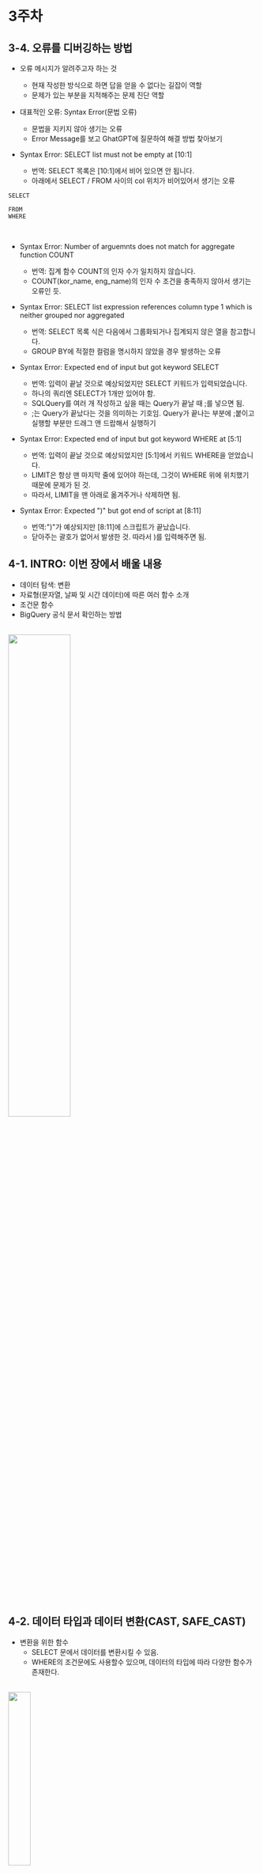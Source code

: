 # 3주차
## 3-4. 오류를 디버깅하는 방법
* 오류 메시지가 알려주고자 하는 것
  * 현재 작성한 방식으로 하면 답을 얻을 수 없다는 길잡이 역할
  * 문제가 있는 부분을 지적해주는 문제 진단 역할

* 대표적인 오류: Syntax Error(문법 오류)
  * 문법을 지키지 않아 생기는 오류
  * Error Message를 보고 GhatGPT에 질문하여 해결 방법 찾아보기

* Syntax Error: SELECT list must not be empty at [10:1]
  * 번역: SELECT 목록은 [10:1]에서 비어 있으면 안 됩니다.
  * 아래에서 SELECT / FROM 사이의 col 위치가 비어있어서 생기는 오류
```
SELECT

FROM
WHERE
```
<br>

* Syntax Error: Number of arguemnts does not match for aggregate function COUNT
  * 번역: 집계 함수 COUNT의 인자 수가 일치하지 않습니다.
  * COUNT(kor_name, eng_name)의 인자 수 조건을 충족하지 않아서 생기는 오류인 듯.

* Syntax Error: SELECT list expression references column type 1 which is neither grouped nor aggregated
  * 번역: SELECT 목록 식은 다음에서 그룹화되거나 집계되지 않은 열을 참고합니다.
  * GROUP BY에 적절한 컬럼을 명시하지 않았을 경우 발생하는 오류

* Syntax Error: Expected end of input but got keyword SELECT
  * 번역: 입력이 끝날 것으로 예상되었지만 SELECT 키워드가 입력되었습니다.
  * 하나의 쿼리엔 SELECT가 1개만 있어야 함. 
  * SQLQuery를 여러 개 작성하고 싶을 때는 Query가 끝날 때 ;를 넣으면 됨.
  * ;는 Query가 끝났다는 것을 의미하는 기호임.
  Query가 끝나는 부분에 ;붙이고 실행할 부분만 드래그 앤 드랍해서 실행하기

* Syntax Error: Expected end of input but got keyword WHERE at [5:1]
  * 번역: 입력이 끝날 것으로 예상되었지만 [5:1]에서 키워드 WHERE을 얻었습니다.
  * LIMIT은 항상 맨 마지막 줄에 있어야 하는데, 그것이 WHERE 위에 위치했기 때문에 문제가 된 것.
  * 따라서, LIMIT을 맨 아래로 옮겨주거나 삭제하면 됨.

* Syntax Error: Expected ")" but got end of script at [8:11]
  * 번역:")"가 예상되지만 [8:11]에 스크립트가 끝났습니다.
  * 닫아주는 괄호가 없어서 발생한 것. 따라서 )를 입력해주면 됨.

## 4-1. INTRO: 이번 장에서 배울 내용
* 데이터 탐색: 변환
* 자료형(문자열, 날짜 및 시간 데이터)에 따른 여러 함수 소개
* 조건문 함수
* BigQuery 공식 문서 확인하는 방법

<br> <img src = "images/010_4-1.Intro_데이터활용과정위계.png" width="50%" height="50%">

## 4-2. 데이터 타입과 데이터 변환(CAST, SAFE_CAST)
* 변환을 위한 함수
  * SELECT 문에서 데이터를 변환시킬 수 있음.
  * WHERE의 조건문에도 사용할수 있으며, 데이터의 타입에 따라 다양한 함수가 존재한다.

<br> <img src = "images/011_데이터 타입.png" width="30%" height="30%">

* 데이터의 타입: 예시
  * 숫자: 1, 2, 3, 3.14 ...
  * 시간, 날짜: 2024-01-01, 2024-01-01 23:59:10 ...
  * 부울(Bool): 참/거짓(WHERE 조건문은 TRUE만 가져오겠다는 것)

* 데이터 타입이 중요한 이유
  * 보이는 것과 저장된 것의 차이가 존재하기 때문
  * 예시
    * 엑셀에서 보았을 때 빈 값: ""일수도 있고, NULL일 수도 있음
    * 1이라고 작성된 경우: 숫자 1일수도 있고, 문자 1일수도 있음
    * 2023-12-31: DATE일수도 있고, 문자일수도 있음
  * 내 생각과 다른 경우 데이터의 타입을 서로 변환해야 함.

* 자료 타입을 변경하는 함수: CAST
  * 더 안전하게 데이터 타입 변경하려면면 SAFE_CAST 이용, SAFE가 붙은 함수는 변환이 실패할 경우 NULL 반환
```
SELECT
 CAST(1 AS STRING) #숫자 1을 문자 1로 변경
```

* 수학 함수
  * 수학 함수는 수학 연산(평균, 표준편차, 코사인 등)이 존재
  * 사용 빈도가 그리 높지 않으므로 외울 필요는 없을 듯.(필요할 때 찾기)
<br> <img src = "images/012_수학 함수.png" width="40%" height="40%">

## 4-3. 문자열 함수(CONCAT, SPLIT, REPLACE, TRIM, UPPER)
* 문자열 데이터로 할 수 있는 대표적인 연산
<br> <img src = "images/013_문자열 데이터로 할  수 있는 대표적인 연산.png" width="40%" height="40%">

* 문자열 붙이기: CONCAT
  * `CONCAT("안녕", "하세요") AS result`
  * `CONCAT(컬럼 1, 컬럼 2, ...`
  * CONCAT 인자로 STRING이나 숫자를 넣을 때에는 데이터를 직접 넣어준 것이므로, FROM이 없어도 실행 가능.

* 문자열 분리하기: SPLIT
  * `SPLIT("가, 나, 다, 라", ", ") AS result`
  * 쉼표가 제거된 채로 결과가 출력됨

* 특정 단어 수정하기: REPLACE
  * `REPLACE("안녕하세요", "안녕", "실천")`
  * `REPLACE(문자열 원본, 찾을 단어, 바꿀 단어)`

* 문자열 자르기: TRIM
  * `TRIM("안녕하세요", "하세요") AS reult`
  * `TRIME(문자열 원본, 자를 단어)`

* 영어 소문자를 대문자로 변경: UPPER
  * `UPPER("abc") AS result`
  * `UPPER(문자열 원본)`

## 4-4. 날짜 및 시간 데이터 이해하기(1)(타임존, UTC, Milisecond, TIMESTAMP/DATETIME)
<img src = "images/014_날짜 및 시간 데이터의 핵심.png" width="40%" height="40%">
<br>

* 날짜 및 시간 데이터의 핵심
  * created at: 언제 생성되었는가
  * updated at: 언제 변경되었는가
  * 유저가 어떤 행위를 했을 때마다 시간 기록이 남기 때문에, 시간 데이터는 항상 존재할 수밖에 없음.

* 시간 데이터의 종류
  * DATE: DATE만 표시하는 데이터
    * 2023-12-31
  * DATETIME: DATE + TIME
    * 2023-12-31 14:00:00
  * TIME: 날짜와 무관하게 시간만 표시하는 데이터
    * 23:59:59.00
  * TIMESTAMP: 시간 도장, UTC로부터 경과한 시간을 나타내는 값, TimeZone 정보 있음
    * 2023-12-31 14:00:00 UTC

* 시간 데이터 다루기 - 타임존
  * GMT: 영국 Greenwich Mean Time(한국시간: GMT +9)
  * UTC: Universal Time Coordinated(한국시간: UTC +9)
    * 국제적인 표준 시간, 최근에 많이 사용함
    * 타임존이 존재한다 = 특정 지역의 표준 시간대
    * GMT와는 거의 차이 나지 않으므로 신경쓸 정도는 아님.

* 시간 데이터 다루기 - milisecond, microsecond
  * milisecond: 천분의 1초(1,000ms = 1초)
    * 빠른 반응이 필요한 분야에서 사용함.
    * 활용 방법: Milisecond -> TIMESTAMP 변환, TIMESTAMP -> DATETIME으로 변경
      * 많은 회사들이 Tabel에 시간이 TIMESTAMP로 저장된 경우가 많음(혹은 DATETIME) -> 꼭 백엔드 개발자에게 물어보기
      * TIMESTAMP -> DATETIME 변환을 해야 할 수 있음.
  * microsecond: 1/1,000ms
  * 예시: 1704176819711ms -> 2024-01-02 15:26:59(DATETIME)
    * 주의사항: Datetime 쓸 때는 TIMEZONE을 누락하지 말자!
  <br><img src = "images/015_시간 데이터 다루기(milisecond, microsecond).png" width="80%" height="80%">

* TIMESTAMP와 DATETIME의 비교
  * Timestamp(UTC): 한국시간 -9시간이므로, 한국 오전 09:00이면, UTC기준 0시임.
  * Datetime(T): 함수에 Asia/Seoul을 포함하므로 한국 시간과 동일하나, 다를 경우 Timezone을 확인해보아야 함.
<br><img src = "images/016_TIMESTAMP와 DATETIME의 비교.png" width="70%" height="70%">

## 수행 인증샷
<img src = "images/017_3주차학습인증.png" width="30%" height="30%">